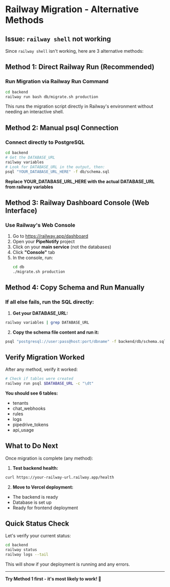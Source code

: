 # Railway Migration - Alternative Methods

## Issue: `railway shell` not working

Since `railway shell` isn't working, here are 3 alternative methods:

## Method 1: Direct Railway Run (Recommended)

### Run Migration via Railway Run Command
```bash
cd backend
railway run bash db/migrate.sh production
```

This runs the migration script directly in Railway's environment without needing an interactive shell.

## Method 2: Manual psql Connection

### Connect directly to PostgreSQL
```bash
cd backend
# Get the DATABASE_URL
railway variables
# Look for DATABASE_URL in the output, then:
psql "YOUR_DATABASE_URL_HERE" -f db/schema.sql
```

**Replace YOUR_DATABASE_URL_HERE with the actual DATABASE_URL from railway variables**

## Method 3: Railway Dashboard Console (Web Interface)

### Use Railway's Web Console
1. Go to https://railway.app/dashboard
2. Open your **PipeNotify** project
3. Click on your **main service** (not the databases)
4. Click **"Console"** tab
5. In the console, run:
   ```bash
   cd db
   ./migrate.sh production
   ```

## Method 4: Copy Schema and Run Manually

### If all else fails, run the SQL directly:

1. **Get your DATABASE_URL:**
```bash
railway variables | grep DATABASE_URL
```

2. **Copy the schema file content and run it:**
```bash
psql "postgresql://user:pass@host:port/dbname" -f backend/db/schema.sql
```

## Verify Migration Worked

After any method, verify it worked:

```bash
# Check if tables were created
railway run psql $DATABASE_URL -c "\dt"
```

**You should see 6 tables:**
- tenants
- chat_webhooks
- rules  
- logs
- pipedrive_tokens
- api_usage

## What to Do Next

Once migration is complete (any method):

1. **Test backend health:**
```bash
curl https://your-railway-url.railway.app/health
```

2. **Move to Vercel deployment:**
- The backend is ready
- Database is set up
- Ready for frontend deployment

## Quick Status Check

Let's verify your current status:

```bash
cd backend
railway status
railway logs --tail
```

This will show if your deployment is running and any errors.

---

**Try Method 1 first - it's most likely to work! 🚀**